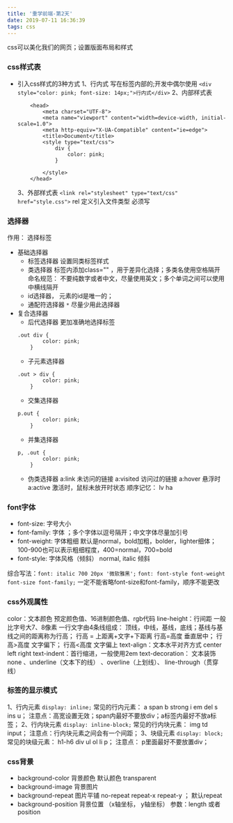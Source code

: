 ```yaml
---
title: '重学前端-第2天'
date: 2019-07-11 16:36:39
tags: css
---
```


css可以美化我们的网页；设置版面布局和样式

### css样式表
- 引入css样式的3种方式
    1、行内式 写在标签内部的;开发中偶尔使用
    `<div style="color: pink; font-size: 14px;">行内式</div>`
    2、内部样式表
    ```
        <head>
            <meta charset="UTF-8">
            <meta name="viewport" content="width=device-width, initial-scale=1.0">
            <meta http-equiv="X-UA-Compatible" content="ie=edge">
            <title>Document</title>
            <style type="text/css">
                div {
                    color: pink;
                }
            
            </style>
        </head>
    ```
    3、外部样式表
    `<link rel="stylesheet" type="text/css" href="style.css">`
    rel 定义引入文件类型 必须写
<!--more-->

### 选择器
作用： 选择标签
- 基础选择器
    - 标签选择器 设置同类标签样式
    - 类选择器 标签内添加class="" ，用于差异化选择；多类名使用空格隔开
    命名规范： 不要纯数字或者中文，尽量使用英文；多个单词之间可以使用中横线隔开
    - id选择器， 元素的id是唯一的；
    - 通配符选择器 `*` 尽量少用此选择器
- 复合选择器
    - 后代选择器 更加准确地选择标签
    ```
    .out div {
            color: pink;
        }
    ```
    - 子元素选择器
    ```
    .out > div {
            color: pink;
        }
    ```
    - 交集选择器
    ```
    p.out {
            color: pink;
        }
    ```
    - 并集选择器
    ```
    p, .out {
            color: pink;
        }
    ```
    - 伪类选择器
    a:link 未访问的链接
    a:visited 访问过的链接
    a:hover 悬浮时
    a:active 激活时，鼠标未放开时状态
    顺序记忆： lv ha

### font字体
- font-size: 字号大小
- font-family: 字体 ；多个字体以逗号隔开；中文字体尽量加引号
- font-weight: 字体粗细 默认是normal，bold加粗，bolder，lighter细体；100-900也可以表示粗细程度，400=normal，700=bold
- font-style: 字体风格（倾斜） normal, italic 倾斜

综合写法：`font: italic 700 20px '微软雅黑';` `font: font-style font-weight font-size font-family;`
一定不能省略font-size和font-family，顺序不能更改

### css外观属性
color：文本颜色
    预定颜色值、16进制颜色值、rgb代码
line-height：行间距 一般比字号大7、8像素
    一行文字由4条线组成： 顶线，中线，基线，底线；基线与基线之间的距离称为行高；
    行高 = 上距离+文字+下距离
    行高=高度 垂直居中； 行高>高度 文字偏下； 行高<高度 文字偏上
text-align：文本水平对齐方式 center left right
text-indent：首行缩进，一般使用2em
text-decoration： 文本装饰 none 、underline（文本下的线） 、overline（上划线）、 line-through（贯穿线）

### 标签的显示模式
1、行内元素 `display: inline;`
    常见的行内元素： a span b strong i em del s ins u；
    注意点：高宽设置无效；span内最好不要放div；a标签内最好不放a标签；
2、行内块元素 `display: inline-block;`
    常见的行内块元素： img td input；
    注意点：行内块元素之间会有一个间距；
3、块级元素 `display: block;`
    常见的块级元素： h1-h6 div ul ol li p；
    注意点： p里面最好不要放置div；

### css背景
- background-color 背景颜色 默认颜色 transparent
- background-image 背景图片
- background-repeat 图片平铺 no-repeat repeat-x repeat-y ； 默认repeat
- background-position 背景位置 （x轴坐标， y轴坐标） 参数：length 或者 position